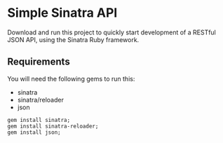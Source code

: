 # Simple Sinatra API

Download and run this project to quickly start development of a RESTful JSON API, using the Sinatra Ruby framework.

## Requirements
You will need the following gems to run this:
* sinatra
* sinatra/reloader
* json

```
gem install sinatra;
gem install sinatra-reloader;
gem install json;
```
